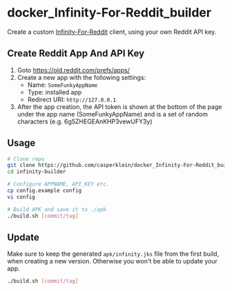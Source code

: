 # docker_Infinity-For-Reddit_builder

Create a custom [Infinity-For-Reddit](https://github.com/Docile-Alligator/Infinity-For-Reddit) client, using your own Reddit API key.

## Create Reddit App And API Key

1. Goto <https://old.reddit.com/prefs/apps/>
2. Create a new app with the following settings:
   * Name: `SomeFunkyAppName`
   * Type: installed app
   * Redirect URI: `http://127.0.0.1`
3. After the app creation, the API token is shown at the bottom of the page under the app name (SomeFunkyAppName) and is a set of random characters (e.g. 6g5ZHEGEAnKHP3vewUFY3y)

## Usage

```bash
# Clone repo
git clone https://github.com/casperklein/docker_Infinity-For-Reddit_builder infinity-builder
cd infinity-builder

# Configure APPNAME, API_KEY etc.
cp config.example config
vi config

# Build APK and save it to ./apk
./build.sh [commit/tag]
```

## Update

Make sure to keep the generated `apk/infinity.jks` file from the first build, when creating a new version. Otherwise you won't be able to update your app.

```bash
./build.sh [commit/tag]
```
